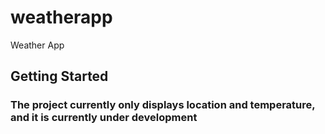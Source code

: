 # weatherapp

Weather App

## Getting Started
<h3> The project currently only displays location and temperature, and it is currently under development </h3>



